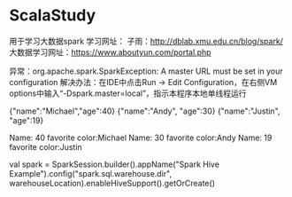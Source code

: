 # ScalaStudy
用于学习大数据spark
学习网址：
子雨：http://dblab.xmu.edu.cn/blog/spark/
大数据学习网址：https://www.aboutyun.com/portal.php

异常：org.apache.spark.SparkException: A master URL must be set in your configuration
解决办法：在IDE中点击Run -> Edit Configuration，在右侧VM options中输入“-Dspark.master=local”，指示本程序本地单线程运行


{"name":"Michael","age":40}
{"name":"Andy", "age":30}
{"name":"Justin", "age":19}


Name: 40  favorite color:Michael
Name: 30  favorite color:Andy
Name: 19  favorite color:Justin

val spark = SparkSession.builder().appName("Spark Hive Example").config("spark.sql.warehouse.dir", warehouseLocation).enableHiveSupport().getOrCreate()